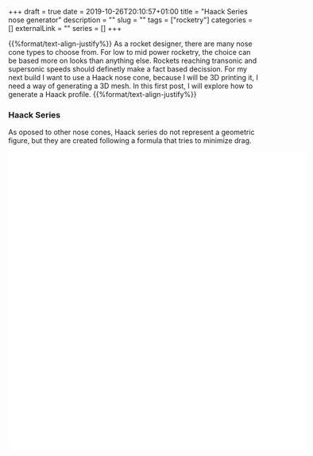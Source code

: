 +++ 
draft = true
date = 2019-10-26T20:10:57+01:00
title = "Haack Series nose generator"
description = ""
slug = "" 
tags = ["rocketry"]
categories = []
externalLink = ""
series = []
+++

{{%format/text-align-justify%}}
As a rocket designer, there are many nose cone types to choose from. For low to mid power rocketry, the choice can be based more on looks than anything else. Rockets reaching transonic and supersonic speeds should definetly make a fact based decission. For my next build I want to use a Haack nose cone, because I will be 3D printing it, I need a way of generating a 3D mesh. In this first post, I will explore how to generate a Haack profile. 
{{%format/text-align-justify%}}

### Haack Series

As oposed to other nose cones, Haack series do not represent a geometric figure, but they are created following a formula that tries to minimize drag.


<div>
	<script type="text/javascript" s></script>
</div>

<div id="haackDiv" style ="background-color:#FFF; width:600px; height:600px;">
  	<script src="/js/three.js"></script>
</div>


